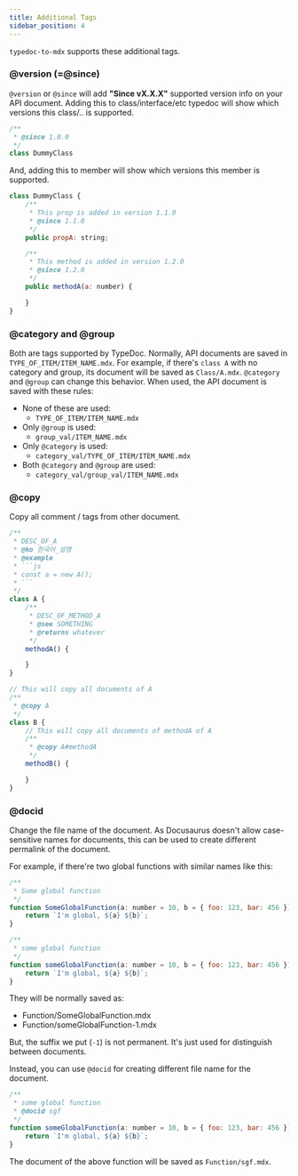 ```yaml
---
title: Additional Tags
sidebar_position: 4
---
```


`typedoc-to-mdx` supports these additional tags.

### @version (=@since)
`@version` or `@since` will add **"Since vX.X.X"** supported version info on your API document.
Adding this to class/interface/etc typedoc will show which versions this class/.. is supported.

```js
/**
 * @since 1.0.0
 */
class DummyClass
```

And, adding this to member will show which versions this member is supported.

```js
class DummyClass {
    /**
     * This prop is added in version 1.1.0
     * @since 1.1.0
     */
    public propA: string;

    /**
     * This method is added in version 1.2.0
     * @since 1.2.0
     */
    public methodA(a: number) {

    }
}
```

### @category and @group
Both are tags supported by TypeDoc.
Normally, API documents are saved in `TYPE_OF_ITEM/ITEM_NAME.mdx`.
For example, if there's `class A` with no category and group, its document will be saved as `Class/A.mdx`.
`@category` and `@group` can change this behavior.
When used, the API document is saved with these rules:

- None of these are used:
    - `TYPE_OF_ITEM/ITEM_NAME.mdx`
- Only `@group` is used:
    - `group_val/ITEM_NAME.mdx`
- Only `@category` is used:
    - `category_val/TYPE_OF_ITEM/ITEM_NAME.mdx`
- Both `@category` and `@group` are used:
    - `category_val/group_val/ITEM_NAME.mdx`

### @copy
Copy all comment / tags from other document.
```js
/**
 * DESC_OF_A
 * @ko 한국어_설명
 * @example
 * ```js
 * const a = new A();
 * ```
 */
class A {
    /**
     * DESC_OF_METHOD_A
     * @see SOMETHING
     * @returns whatever
     */
    methodA() {

    }
}
```

```js
// This will copy all documents of A
/**
 * @copy A
 */
class B {
    // This will copy all documents of methodA of A
    /**
     * @copy A#methodA
     */
    methodB() {

    }
}
```

### @docid
Change the file name of the document.
As Docusaurus doesn't allow case-sensitive names for documents, this can be used to create different permalink of the document.

For example, if there're two global functions with similar names like this:

```js
/**
 * Some global function
 */
function SomeGlobalFunction(a: number = 10, b = { foo: 123, bar: 456 }) {
    return `I'm global, ${a} ${b}`;
}

/**
 * some global function
 */
function someGlobalFunction(a: number = 10, b = { foo: 123, bar: 456 }) {
    return `I'm global, ${a} ${b}`;
}
```

They will be normally saved as:
- Function/SomeGlobalFunction.mdx
- Function/someGlobalFunction-1.mdx

But, the suffix we put (`-1`) is not permanent. It's just used for distinguish between documents.

Instead, you can use `@docid` for creating different file name for the document.

```js
/**
 * some global function
 * @docid sgf
 */
function someGlobalFunction(a: number = 10, b = { foo: 123, bar: 456 }) {
    return `I'm global, ${a} ${b}`;
}
```

The document of the above function will be saved as `Function/sgf.mdx`.
